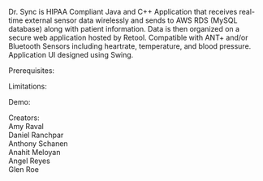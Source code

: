 Dr. Sync is HIPAA Compliant Java and C++ Application that receives real-time external sensor data wirelessly and sends to AWS RDS (MySQL database) along with patient information. Data is then organized on a secure web application hosted by Retool. Compatible with ANT+ and/or Bluetooth Sensors including heartrate, temperature, and blood pressure. Application UI designed using Swing.  

Prerequisites:  

Limitations:  

Demo:  


Creators:   
Amy Raval  
Daniel Ranchpar  
Anthony Schanen  
Anahit Meloyan  
Angel Reyes  
Glen Roe  

